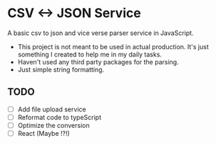 # CSV <-> JSON Service

A basic csv to json and vice verse parser service in JavaScript.

- This project is not meant to be used in actual production. It's just something I created to help me in my daily tasks.
- Haven't used any third party packages for the parsing.
- Just simple string formatting.

## TODO

- [ ] Add file upload service
- [ ] Reformat code to typeScript
- [ ] Optimize the conversion
- [ ] React (Maybe !?!)
